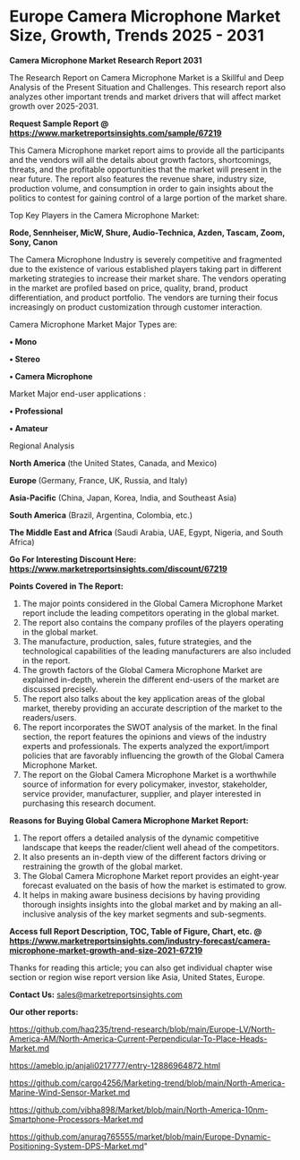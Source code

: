 # Europe Camera Microphone Market Size, Growth, Trends 2025 - 2031

<strong>Camera Microphone Market Research Report 2031</strong>

The Research Report on Camera Microphone Market is a Skillful and Deep Analysis of the Present Situation and Challenges. This research report also analyzes other important trends and market drivers that will affect market growth over 2025-2031.

<strong>Request Sample Report @ <a href=https://www.marketreportsinsights.com/sample/67219>https://www.marketreportsinsights.com/sample/67219</a></strong>

This Camera Microphone market report aims to provide all the participants and the vendors will all the details about growth factors, shortcomings, threats, and the profitable opportunities that the market will present in the near future. The report also features the revenue share, industry size, production volume, and consumption in order to gain insights about the politics to contest for gaining control of a large portion of the market share.

Top Key Players in the Camera Microphone Market:

<strong>Rode, Sennheiser, MicW, Shure, Audio-Technica, Azden, Tascam, Zoom, Sony, Canon</strong>

The Camera Microphone Industry is severely competitive and fragmented due to the existence of various established players taking part in different marketing strategies to increase their market share. The vendors operating in the market are profiled based on price, quality, brand, product differentiation, and product portfolio. The vendors are turning their focus increasingly on product customization through customer interaction.

Camera Microphone Market Major Types are:

<strong>• Mono

• Stereo

• Camera Microphone</strong>

Market Major end-user applications :

<strong>• Professional

• Amateur</strong>

Regional Analysis

</u><strong><b>North America</b></strong> (the United States, Canada, and Mexico)

<strong><b>Europe </b></strong>(Germany, France, UK, Russia, and Italy)

<strong><b>Asia-Pacific</b></strong> (China, Japan, Korea, India, and Southeast Asia)

<strong><b>South America</b></strong> (Brazil, Argentina, Colombia, etc.)

<strong><b>The Middle East and Africa</b></strong> (Saudi Arabia, UAE, Egypt, Nigeria, and South Africa)

<strong>Go For Interesting Discount Here: <a href=https://www.marketreportsinsights.com/discount/67219>https://www.marketreportsinsights.com/discount/67219</a></strong>

<strong>Points Covered in The Report:</strong>
<ol>
  <li>The major points considered in the Global Camera Microphone Market report include the leading competitors operating in the global market.</li>
  <li>The report also contains the company profiles of the players operating in the global market.</li>
  <li>The manufacture, production, sales, future strategies, and the technological capabilities of the leading manufacturers are also included in the report.</li>
  <li>The growth factors of the Global Camera Microphone Market are explained in-depth, wherein the different end-users of the market are discussed precisely.</li>
  <li>The report also talks about the key application areas of the global market, thereby providing an accurate description of the market to the readers/users.</li>
  <li>The report incorporates the SWOT analysis of the market. In the final section, the report features the opinions and views of the industry experts and professionals. The experts analyzed the export/import policies that are favorably influencing the growth of the Global Camera Microphone Market.</li>
  <li>The report on the Global Camera Microphone Market is a worthwhile source of information for every policymaker, investor, stakeholder, service provider, manufacturer, supplier, and player interested in purchasing this research document.</li>
</ol>
<strong>Reasons for Buying Global Camera Microphone Market Report:</strong>

<ol>
  <li>The report offers a detailed analysis of the dynamic competitive landscape that keeps the reader/client well ahead of the competitors.</li>
  <li>It also presents an in-depth view of the different factors driving or restraining the growth of the global market.</li>
  <li>The Global Camera Microphone Market report provides an eight-year forecast evaluated on the basis of how the market is estimated to grow.</li>
  <li>It helps in making aware business decisions by having providing thorough insights insights into the global market and by making an all-inclusive analysis of the key market segments and sub-segments.</li>
</ol>
<strong>Access full Report Description, TOC, Table of Figure, Chart, etc. @ <a href=https://www.marketreportsinsights.com/industry-forecast/camera-microphone-market-growth-and-size-2021-67219>https://www.marketreportsinsights.com/industry-forecast/camera-microphone-market-growth-and-size-2021-67219</a></strong>


Thanks for reading this article; you can also get individual chapter wise section or region wise report version like Asia, United States, Europe.

<strong>Contact Us:</strong>
sales@marketreportsinsights.com

<strong>Our other reports:</strong>

<a href=https://github.com/haq235/trend-research/blob/main/Europe-LV/North-America-AM/North-America-Current-Perpendicular-To-Place-Heads-Market.md>https://github.com/haq235/trend-research/blob/main/Europe-LV/North-America-AM/North-America-Current-Perpendicular-To-Place-Heads-Market.md</a>

<a href=https://ameblo.jp/anjali0217777/entry-12886964872.html>https://ameblo.jp/anjali0217777/entry-12886964872.html</a>

<a href=https://github.com/cargo4256/Marketing-trend/blob/main/North-America-Marine-Wind-Sensor-Market.md>https://github.com/cargo4256/Marketing-trend/blob/main/North-America-Marine-Wind-Sensor-Market.md</a>

<a href=https://github.com/vibha898/Market/blob/main/North-America-10nm-Smartphone-Processors-Market.md>https://github.com/vibha898/Market/blob/main/North-America-10nm-Smartphone-Processors-Market.md</a>

<a href=https://github.com/anurag765555/market/blob/main/Europe-Dynamic-Positioning-System-DPS-Market.md>https://github.com/anurag765555/market/blob/main/Europe-Dynamic-Positioning-System-DPS-Market.md</a>"
